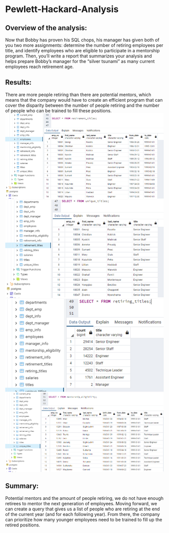 # Pewlett-Hackard-Analysis
## Overview of the analysis:

Now that Bobby has proven his SQL chops, his manager has given both of you two more assignments: determine the number of retiring employees per title, and identify employees who are eligible to participate in a mentorship program. Then, you’ll write a report that summarizes your analysis and helps prepare Bobby’s manager for the “silver tsunami” as many current employees reach retirement age.

## Results:
There are more people retiring than there are potential mentors, which means that the company would have to create an efficient program that can cover the disparity between the number of people retiring and the number of people who can be trained to fill these positions.
![This is an image](https://github.com/olenarabani/Pewlett-Hackard-Analysis/blob/main/images/retirement_titles.png)
![This is an image](https://github.com/olenarabani/Pewlett-Hackard-Analysis/blob/main/images/unique_titles.png)
![This is an image](https://github.com/olenarabani/Pewlett-Hackard-Analysis/blob/main/images/retiring_titles.png)
![This is an image](https://github.com/olenarabani/Pewlett-Hackard-Analysis/blob/main/images/mntorship_elegibility.png)

## Summary:
 Potential mentors and the amount of people retiring, we do not have enough retirees to mentor the next generation of employees. Moving forward, we can create a query that gives us a list of people who are retiring at the end of the current year (and for each following year). From there, the company can prioritize how many younger employees need to be trained to fill up the retired positions. 
